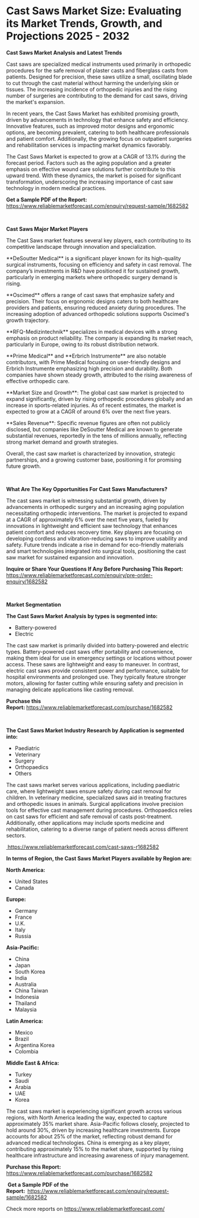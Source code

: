 <p><h1>Cast Saws Market Size: Evaluating its Market Trends, Growth, and Projections 2025 - 2032</h1></p><p><strong>Cast Saws Market Analysis and Latest Trends</strong></p>
<p><p>Cast saws are specialized medical instruments used primarily in orthopedic procedures for the safe removal of plaster casts and fiberglass casts from patients. Designed for precision, these saws utilize a small, oscillating blade to cut through the cast material without harming the underlying skin or tissues. The increasing incidence of orthopedic injuries and the rising number of surgeries are contributing to the demand for cast saws, driving the market's expansion.</p><p>In recent years, the Cast Saws Market has exhibited promising growth, driven by advancements in technology that enhance safety and efficiency. Innovative features, such as improved motor designs and ergonomic options, are becoming prevalent, catering to both healthcare professionals and patient comfort. Additionally, the growing focus on outpatient surgeries and rehabilitation services is impacting market dynamics favorably. </p><p>The Cast Saws Market is expected to grow at a CAGR of 13.1% during the forecast period. Factors such as the aging population and a greater emphasis on effective wound care solutions further contribute to this upward trend. With these dynamics, the market is poised for significant transformation, underscoring the increasing importance of cast saw technology in modern medical practices.</p></p>
<p><strong>Get a Sample PDF of the Report:&nbsp;</strong> <a href="https://www.reliablemarketforecast.com/enquiry/request-sample/1682582?utm_campaign=2740&utm_medium=2&utm_source=Github&utm_content=ia&utm_term=04032025&utm_id=cast-saws">https://www.reliablemarketforecast.com/enquiry/request-sample/1682582</a></p>
<p>&nbsp;</p>
<p><strong>Cast Saws Major Market Players</strong></p>
<p><p>The Cast Saws market features several key players, each contributing to its competitive landscape through innovation and specialization. </p><p>**DeSoutter Medical** is a significant player known for its high-quality surgical instruments, focusing on efficiency and safety in cast removal. The company’s investments in R&D have positioned it for sustained growth, particularly in emerging markets where orthopedic surgery demand is rising.</p><p>**Oscimed** offers a range of cast saws that emphasize safety and precision. Their focus on ergonomic designs caters to both healthcare providers and patients, ensuring reduced anxiety during procedures. The increasing adoption of advanced orthopedic solutions supports Oscimed's growth trajectory.</p><p>**RFQ-Medizintechnik** specializes in medical devices with a strong emphasis on product reliability. The company is expanding its market reach, particularly in Europe, owing to its robust distribution network.</p><p>**Prime Medical** and **Erbrich Instrumente** are also notable contributors, with Prime Medical focusing on user-friendly designs and Erbrich Instrumente emphasizing high precision and durability. Both companies have shown steady growth, attributed to the rising awareness of effective orthopedic care.</p><p>**Market Size and Growth**: The global cast saw market is projected to expand significantly, driven by rising orthopedic procedures globally and an increase in sports-related injuries. As of recent estimates, the market is expected to grow at a CAGR of around 6% over the next five years.</p><p>**Sales Revenue**: Specific revenue figures are often not publicly disclosed, but companies like DeSoutter Medical are known to generate substantial revenues, reportedly in the tens of millions annually, reflecting strong market demand and growth strategies.</p><p>Overall, the cast saw market is characterized by innovation, strategic partnerships, and a growing customer base, positioning it for promising future growth.</p></p>
<p>&nbsp;</p>
<p><strong>What Are The Key Opportunities For Cast Saws Manufacturers?</strong></p>
<p><p>The cast saws market is witnessing substantial growth, driven by advancements in orthopedic surgery and an increasing aging population necessitating orthopedic interventions. The market is projected to expand at a CAGR of approximately 6% over the next five years, fueled by innovations in lightweight and efficient saw technology that enhances patient comfort and reduces recovery time. Key players are focusing on developing cordless and vibration-reducing saws to improve usability and safety. Future trends indicate a rise in demand for eco-friendly materials and smart technologies integrated into surgical tools, positioning the cast saw market for sustained expansion and innovation.</p></p>
<p><strong>Inquire or Share Your Questions If Any Before Purchasing This Report:</strong> <a href="https://www.reliablemarketforecast.com/enquiry/pre-order-enquiry/1682582?utm_campaign=2740&utm_medium=2&utm_source=Github&utm_content=ia&utm_term=04032025&utm_id=cast-saws">https://www.reliablemarketforecast.com/enquiry/pre-order-enquiry/1682582</a></p>
<p>&nbsp;</p>
<p><strong>Market Segmentation</strong></p>
<p><strong>The Cast Saws Market Analysis by types is segmented into:</strong></p>
<p><ul><li>Battery-powered</li><li>Electric</li></ul></p>
<p><p>The cast saw market is primarily divided into battery-powered and electric types. Battery-powered cast saws offer portability and convenience, making them ideal for use in emergency settings or locations without power access. These saws are lightweight and easy to maneuver. In contrast, electric cast saws provide consistent power and performance, suitable for hospital environments and prolonged use. They typically feature stronger motors, allowing for faster cutting while ensuring safety and precision in managing delicate applications like casting removal.</p></p>
<p><strong>Purchase this Report:&nbsp;</strong><a href="https://www.reliablemarketforecast.com/purchase/1682582?utm_campaign=2740&utm_medium=2&utm_source=Github&utm_content=ia&utm_term=04032025&utm_id=cast-saws">https://www.reliablemarketforecast.com/purchase/1682582</a></p>
<p>&nbsp;</p>
<p><strong>The Cast Saws Market Industry Research by Application is segmented into:</strong></p>
<p><ul><li>Paediatric</li><li>Veterinary</li><li>Surgery</li><li>Orthopaedics</li><li>Others</li></ul></p>
<p><p>The cast saws market serves various applications, including paediatric care, where lightweight saws ensure safety during cast removal for children. In veterinary medicine, specialized saws aid in treating fractures and orthopedic issues in animals. Surgical applications involve precision tools for effective cast management during procedures. Orthopaedics relies on cast saws for efficient and safe removal of casts post-treatment. Additionally, other applications may include sports medicine and rehabilitation, catering to a diverse range of patient needs across different sectors.</p></p>
<p><a href="https://www.reliablemarketforecast.com/cast-saws-r1682582?utm_campaign=2740&utm_medium=2&utm_source=Github&utm_content=ia&utm_term=04032025&utm_id=cast-saws">&nbsp;https://www.reliablemarketforecast.com/cast-saws-r1682582</a></p>
<p><strong>In terms of Region, the Cast Saws Market Players available by Region are:</strong></p>
<p>
    <p> <strong> North America: </strong>
        <ul>
            <li>United States</li>
            <li>Canada</li>
        </ul>
        </p> 
    <p> <strong> Europe: </strong>
        <ul>
            <li>Germany</li>
            <li>France</li>
            <li>U.K.</li>
            <li>Italy</li>
            <li>Russia</li>
        </ul>
        </p> 
    <p> <strong> Asia-Pacific: </strong>
        <ul>
            <li>China</li>
            <li>Japan</li>
            <li>South Korea</li>
            <li>India</li>
            <li>Australia</li>
            <li>China Taiwan</li>
            <li>Indonesia</li>
            <li>Thailand</li>
            <li>Malaysia</li>
        </ul>
        </p> 
    <p> <strong> Latin America: </strong>
        <ul>
            <li>Mexico</li>
            <li>Brazil</li>
            <li>Argentina Korea</li>
            <li>Colombia</li>
        </ul>
        </p> 
    <p> <strong> Middle East & Africa: </strong>
        <ul>
            <li>Turkey</li>
            <li>Saudi</li>
            <li>Arabia</li>
            <li>UAE</li>
            <li>Korea</li>
        </ul>
    </p>
    </p>
<p><p>The cast saws market is experiencing significant growth across various regions, with North America leading the way, expected to capture approximately 35% market share. Asia-Pacific follows closely, projected to hold around 30%, driven by increasing healthcare investments. Europe accounts for about 25% of the market, reflecting robust demand for advanced medical technologies. China is emerging as a key player, contributing approximately 15% to the market share, supported by rising healthcare infrastructure and increasing awareness of injury management.</p></p>
<p><strong>Purchase this Report: </strong><a href="https://www.reliablemarketforecast.com/purchase/1682582?utm_campaign=2740&utm_medium=2&utm_source=Github&utm_content=ia&utm_term=04032025&utm_id=cast-saws">https://www.reliablemarketforecast.com/purchase/1682582</a></p>
<p>&nbsp;<strong>Get a Sample PDF of the Report:&nbsp;&nbsp;</strong><a href="https://www.reliablemarketforecast.com/enquiry/request-sample/1682582?utm_campaign=2740&utm_medium=2&utm_source=Github&utm_content=ia&utm_term=04032025&utm_id=cast-saws">https://www.reliablemarketforecast.com/enquiry/request-sample/1682582</a></p>
<p><strong></strong></p>
<p>Check more reports on <a href="https://www.reliablemarketforecast.com/?utm_campaign=2740&utm_medium=2&utm_source=Github&utm_content=ia&utm_term=04032025&utm_id=cast-saws">https://www.reliablemarketforecast.com/</a></p>